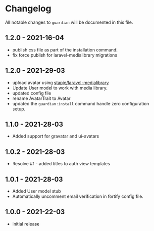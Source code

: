 # Changelog

All notable changes to `guardian` will be documented in this file.

## 1.2.0 - 2021-16-04
- publish css file as part of the installation command.
- fix force publish for laravel-medialibrary migrations


## 1.2.0 - 2021-29-03
- upload avatar using [stapie/laravel-medialibrary](https://github.com/spatie/laravel-medialibrary)
- Update User model to work with media library.  
- updated config file
- rename AvatarTrait to Avatar
- updated the ```guardian:install``` command handle zero configuration setup.

## 1.1.0 - 2021-28-03 
- Added support for gravatar and ui-avatars

## 1.0.2 - 2021-28-03 
- Resolve #1 - added titles to auth view templates 

## 1.0.1 - 2021-28-03 
- Added User model stub 
- Automatically uncomment email verification in fortify config file. 

## 1.0.0 - 2021-22-03
- initial release
